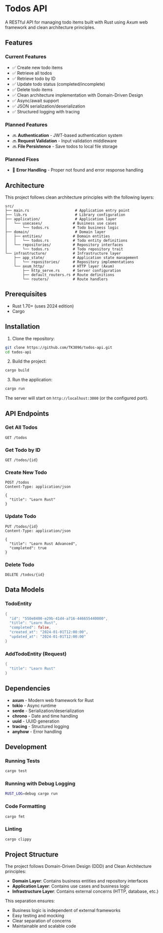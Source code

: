 # Todos API

A RESTful API for managing todo items built with Rust using Axum web framework and clean architecture principles.

## Features

### Current Features
- ✅ Create new todo items
- ✅ Retrieve all todos
- ✅ Retrieve todo by ID
- ✅ Update todo status (completed/incomplete)
- ✅ Delete todo items
- ✅ Clean architecture implementation with Domain-Driven Design
- ✅ Async/await support
- ✅ JSON serialization/deserialization
- ✅ Structured logging with tracing

### Planned Features
- 🔜 **Authentication** - JWT-based authentication system
- 🔜 **Request Validation** - Input validation middleware
- 🔜 **File Persistence** - Save todos to local file storage

### Planned Fixes
- 🔧 **Error Handling** - Proper not found and error response handling


## Architecture

This project follows clean architecture principles with the following layers:

```
src/
├── main.rs                     # Application entry point
├── lib.rs                      # Library configuration
├── application/                # Application layer
│   └── usecases/              # Business use cases
│       └── todos.rs           # Todo business logic
├── domain/                     # Domain layer
│   ├── entities/              # Domain entities
│   │   └── todos.rs           # Todo entity definitions
│   └── repositories/          # Repository interfaces
│       └── todos.rs           # Todo repository trait
└── infrastructure/            # Infrastructure layer
    ├── app_state/             # Application state management
    │   └── repositories/      # Repository implementations
    └── axum_http/             # HTTP layer (Axum)
        ├── http_serve.rs      # Server configuration
        ├── default_routers.rs # Route definitions
        └── routers/           # Route handlers
```

## Prerequisites

- Rust 1.70+ (uses 2024 edition)
- Cargo

## Installation

1. Clone the repository:
```bash
git clone https://github.com/TK3096/todos-api.git
cd todos-api
```

2. Build the project:
```bash
cargo build
```

3. Run the application:
```bash
cargo run
```

The server will start on `http://localhost:3000` (or the configured port).

## API Endpoints

### Get All Todos
```http
GET /todos
```

### Get Todo by ID
```http
GET /todos/{id}
```

### Create New Todo
```http
POST /todos
Content-Type: application/json

{
  "title": "Learn Rust"
}
```

### Update Todo
```http
PUT /todos/{id}
Content-Type: application/json

{
  "title": "Learn Rust Advanced",
  "completed": true
}
```

### Delete Todo
```http
DELETE /todos/{id}
```

## Data Models

### TodoEntity
```rust
{
  "id": "550e8400-e29b-41d4-a716-446655440000",
  "title": "Learn Rust",
  "completed": false,
  "created_at": "2024-01-01T12:00:00",
  "updated_at": "2024-01-01T12:00:00"
}
```

### AddTodoEntity (Request)
```rust
{
  "title": "Learn Rust"
}
```

## Dependencies

- **axum** - Modern web framework for Rust
- **tokio** - Async runtime
- **serde** - Serialization/deserialization
- **chrono** - Date and time handling
- **uuid** - UUID generation
- **tracing** - Structured logging
- **anyhow** - Error handling

## Development

### Running Tests
```bash
cargo test
```

### Running with Debug Logging
```bash
RUST_LOG=debug cargo run
```

### Code Formatting
```bash
cargo fmt
```

### Linting
```bash
cargo clippy
```

## Project Structure

The project follows Domain-Driven Design (DDD) and Clean Architecture principles:

- **Domain Layer**: Contains business entities and repository interfaces
- **Application Layer**: Contains use cases and business logic
- **Infrastructure Layer**: Contains external concerns (HTTP, database, etc.)

This separation ensures:
- Business logic is independent of external frameworks
- Easy testing and mocking
- Clear separation of concerns
- Maintainable and scalable code